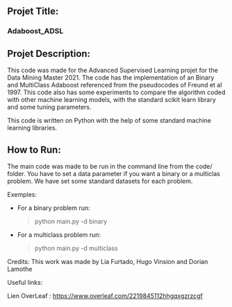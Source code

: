 ## Projet Title: 

### Adaboost_ADSL

## Projet Description: 

This code was made for the Advanced Supervised Learning projet for the Data Mining Master 2021. 
The code has the implementation of an Binary and MultiClass Adaboost referenced from the pseudocodes of Freund et al 1997. 
This code also has some experiments to compare the algorithm coded with other machine learning models, with the standard
scikit learn library and some tuning parameters. 

This code is written on Python with the help of some standard machine learning libraries. 

## How to Run: 

The main code was made to be run in the command line from the code/ folder.
You have to set a data parameter if you want a binary or a multiclas problem. 
We have set some standard datasets for each problem. 

Exemples: 
- For a binary problem run:
    > python main.py -d binary
- For a multiclass problem run:
    > python main.py -d multiclass

Credits: 
This work was made by Lia Furtado, Hugo Vinsion and Dorian Lamothe

Useful links:

Lien OverLeaf : https://www.overleaf.com/2219845112hhgqxgzrzcgf